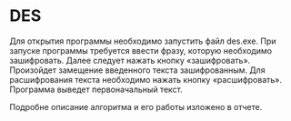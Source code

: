 # DES
Для открытия программы необходимо запустить файл des.exe.
При запуске программы требуется ввести фразу, которую необходимо зашифровать.
Далее следует нажать кнопку «зашифровать». Произойдет замещение введенного текста зашифрованным. 
Для расшифрования текста необходимо нажать кнопку «расшифровать». Программа выведет первоначальный текст.

Подробне описание алгоритма и его работы изложено в отчете. 
